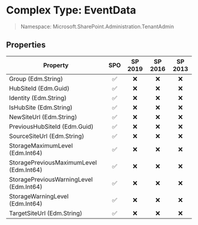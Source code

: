 # Complex Type: EventData

> Namespace: Microsoft.SharePoint.Administration.TenantAdmin

## Properties

Property | SPO | SP 2019 | SP 2016 | SP 2013
----------|:---:|:-------:|:-------:|:-------:
Group (Edm.String) | ✅ | ❌ | ❌ | ❌
HubSiteId (Edm.Guid) | ✅ | ❌ | ❌ | ❌
Identity (Edm.String) | ✅ | ❌ | ❌ | ❌
IsHubSite (Edm.String) | ✅ | ❌ | ❌ | ❌
NewSiteUrl (Edm.String) | ✅ | ❌ | ❌ | ❌
PreviousHubSiteId (Edm.Guid) | ✅ | ❌ | ❌ | ❌
SourceSiteUrl (Edm.String) | ✅ | ❌ | ❌ | ❌
StorageMaximumLevel (Edm.Int64) | ✅ | ❌ | ❌ | ❌
StoragePreviousMaximumLevel (Edm.Int64) | ✅ | ❌ | ❌ | ❌
StoragePreviousWarningLevel (Edm.Int64) | ✅ | ❌ | ❌ | ❌
StorageWarningLevel (Edm.Int64) | ✅ | ❌ | ❌ | ❌
TargetSiteUrl (Edm.String) | ✅ | ❌ | ❌ | ❌